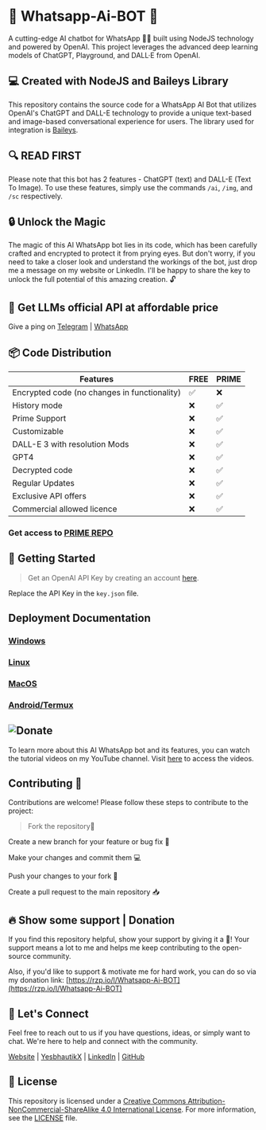 # 💬 Whatsapp-Ai-BOT 🤖
A cutting-edge AI chatbot for WhatsApp 🤖💬 built using NodeJS technology and powered by OpenAI. This project leverages the advanced deep learning models of ChatGPT, Playground, and DALL·E from OpenAI.

## 💻 Created with NodeJS and Baileys Library
This repository contains the source code for a WhatsApp AI Bot that utilizes OpenAI's ChatGPT and DALL-E technology to provide a unique text-based and image-based conversational experience for users. The library used for integration is [﻿Baileys](https://github.com/WhiskeySockets/Baileys). 

## 🔍 READ FIRST
Please note that this bot has 2 features - ChatGPT (text) and DALL-E (Text To Image). To use these features, simply use the commands `/ai`, `/img`, and `/sc` respectively.

## 🔒 Unlock the Magic
The magic of this AI WhatsApp bot lies in its code, which has been carefully crafted and encrypted to protect it from prying eyes. But don't worry, if you need to take a closer look and understand the workings of the bot, just drop me a message on my website or LinkedIn. I'll be happy to share the key to unlock the full potential of this amazing creation. 🔓

## 🔴 Get LLMs official API at affordable price
Give a ping on [﻿Telegram](https://t.me/yesbhautik) | [﻿WhatsApp](https://wa.me/+916353586391) 

## 📦 Code Distribution
| Features | FREE | PRIME |
| ----- | ----- | ----- |
| Encrypted code (no changes in functionality) | ✅ | ❌ |
| History mode | ❌ | ✅ |
| Prime Support | ❌ | ✅ |
| Customizable | ❌ | ✅ |
| DALL-E 3 with resolution Mods | ❌ | ✅ |
| GPT4 | ❌ | ✅ |
| Decrypted code | ❌ | ✅ |
| Regular Updates | ❌ | ✅ |
| Exclusive API offers | ❌ | ✅ |
| Commercial allowed licence | ❌ | ✅ |

### Get access to [PRIME REPO](https://pages.razorpay.com/Whatsapp-Ai-BOT)

## 🚀 Getting Started
>  Get an OpenAI API Key by creating an account [﻿here](https://go.yesbhautik.co.in/l76e5p). 

Replace the API Key in the `key.json` file. 

## Deployment Documentation
### [﻿Windows](https://github.com/yesbhautik/Whatsapp-Ai-BOT/blob/main/Docs/Deployment/Windows.md)

### [﻿Linux](https://github.com/yesbhautik/Whatsapp-Ai-BOT/blob/main/Docs/Deployment/Linux.md)

### [﻿MacOS](https://github.com/yesbhautik/Whatsapp-Ai-BOT/blob/main/Docs/Deployment/MacOS.md) 
### [﻿Android/Termux](https://github.com/yesbhautik/Whatsapp-Ai-BOT/blob/main/Docs/Deployment/Android.md)

## ![Donate](youtube.png "")


To learn more about this AI WhatsApp bot and its features, you can watch the tutorial videos on my YouTube channel. Visit [﻿here](https://youtu.be/4lk6IMZ544s) to access the videos.

## Contributing 🤝
Contributions are welcome! Please follow these steps to contribute to the project:

>  Fork the repository🍴 

Create a new branch for your feature or bug fix 🌿 

Make your changes and commit them 💻 

Push your changes to your fork 🚀 

Create a pull request to the main repository 📥 
 

## 🔥 Show some support | Donation
If you find this repository helpful, show your support by giving it a 🌟! Your support means a lot to me and helps me keep contributing to the open-source community.

Also, if you'd like to support & motivate me for hard work, you can do so via my donation link: [﻿https://rzp.io/l/Whatsapp-Ai-BOT](https://rzp.io/l/Whatsapp-Ai-BOT)



## 💬 Let's Connect
Feel free to reach out to us if you have questions, ideas, or simply want to chat. We're here to help and connect with the community. 

[﻿Website](https://yesbhautik.co.in/) | [﻿YesbhautikX](https://yesbhautikx.co.in/) | [﻿LinkedIn](https://www.linkedin.com/in/yesbhautik) | [﻿GitHub](https://github.com/yesbhautik) 

## 📜 License
This repository is licensed under a [﻿Creative Commons Attribution-NonCommercial-ShareAlike 4.0 International License](http://creativecommons.org/licenses/by-nc-sa/4.0/). For more information, see the [﻿LICENSE](LICENSE) file.



<!--- Eraser file: https://app.eraser.io/workspace/yaybhl5onK6i8JeUiGxJ --->
